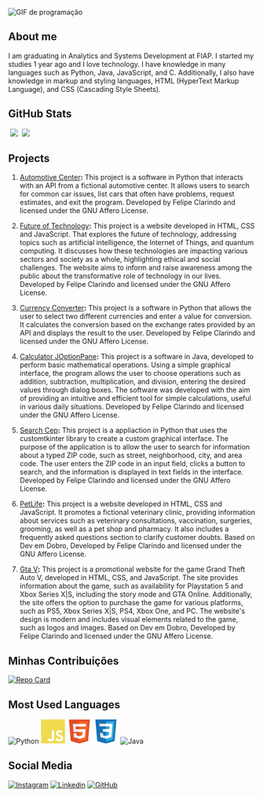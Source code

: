 
<img src="https://media1.giphy.com/media/v1.Y2lkPTc5MGI3NjExamF5ZTd3YTJ4MWN1MXdra3E0Z3VrZHJzOXI4dDcwbHpkMnF3bTRneSZlcD12MV9pbnRlcm5hbF9naWZfYnlfaWQmY3Q9Zw/KbthCaiP4EJG5IQFJY/giphy.gif" alt="GIF de programação"
height="50%" width="100%"/>

## About me
I am graduating in Analytics and Systems Development at FIAP. I started my studies 1 year ago and I love technology. I have knowledge in many languages such as Python, Java, JavaScript, and C. Additionally, I also have knowledge in markup and styling languages, HTML (HyperText Markup Language), and CSS (Cascading Style Sheets).


## GitHub Stats

&nbsp;<img src="https://github-readme-stats.vercel.app/api?username=felipeclarindo&show_icons=true&theme=transparent&bg_color=000000&include_all_commits=true&count_private=true&title_color=219D01&border_color=219D01&text_color=219D01&icon_color=219D01" height="180em"/>  &nbsp;<img src="https://github-readme-stats.vercel.app/api/top-langs/?username=felipeclarindo&layout=compact&langs_count=7&theme=transparent&bg_color=000000&title_color=219D01&border_color=219D01&text_color=219D01" height="180em" /> 

## Projects
1. [Automotive Center](https://github.com/felipeclarindo/automotive-center)**:** This project is a software in Python that interacts with an API from a fictional automotive center. It allows users to search for common car issues, list cars that often have problems, request estimates, and exit the program. Developed by Felipe Clarindo and licensed under the GNU Affero License.

2. [Future of Technology](https://github.com/felipeclarindo/future-of-technology)**:**  This project is a website developed in HTML, CSS and JavaScript. That explores the future of technology, addressing topics such as artificial intelligence, the Internet of Things, and quantum computing. It discusses how these technologies are impacting various sectors and society as a whole, highlighting ethical and social challenges. The website aims to inform and raise awareness among the public about the transformative role of technology in our lives. Developed by Felipe Clarindo and licensed under the GNU Affero License.

3. [Currency Converter](https://github.com/felipeclarindo/currency-converter)**:**  This project is a software in Python that allows the user to select two different currencies and enter a value for conversion. It calculates the conversion based on the exchange rates provided by an API and displays the result to the user. Developed by Felipe Clarindo and licensed under the GNU Affero License.

4. [Calculator JOptionPane](https://github.com/felipeclarindo/calculator-joptionpane)**:** This project is a software in Java, developed to perform basic mathematical operations. Using a simple graphical interface, the program allows the user to choose operations such as addition, subtraction, multiplication, and division, entering the desired values through dialog boxes. The software was developed with the aim of providing an intuitive and efficient tool for simple calculations, useful in various daily situations. Developed by Felipe Clarindo and licensed under the GNU Affero License.

5. [Search Cep](https://github.com/felipeclarindo/buscar-cep)**:**  This project is a appliaction in Python that uses the customtkinter library to create a custom graphical interface. The purpose of the application is to allow the user to search for information about a typed ZIP code, such as street, neighborhood, city, and area code. The user enters the ZIP code in an input field, clicks a button to search, and the information is displayed in text fields in the interface. Developed by Felipe Clarindo and licensed under the GNU Affero License.

6. [PetLife](https://github.com/felipeclarindo/petlife)**:**  This project is a website developed in HTML, CSS and JavaScript. It promotes a fictional veterinary clinic, providing information about services such as veterinary consultations, vaccination, surgeries, grooming, as well as a pet shop and pharmacy. It also includes a frequently asked questions section to clarify customer doubts. Based on Dev em Dobro, Developed by Felipe Clarindo and licensed under the GNU Affero License.

7. [Gta V](https://github.com/felipeclarindo/gta-v)**:**  This project is a promotional website for the game Grand Theft Auto V, developed in HTML, CSS, and JavaScript. The site provides information about the game, such as availability for Playstation 5 and Xbox Series X|S, including the story mode and GTA Online. Additionally, the site offers the option to purchase the game for various platforms, such as PS5, Xbox Series X|S, PS4, Xbox One, and PC. The website's design is modern and includes visual elements related to the game, such as logos and images. Based on Dev em Dobro, Developed by Felipe Clarindo and licensed under the GNU Affero License.

## Minhas Contribuições

[![Repo Card](https://github-readme-stats.vercel.app/api/pin/?username=felipeclarindo&repo=dio-lab-open-source&bg_color=000&border_color=219D01&icon_color=219D01&title_color=219D01&text_color=219D01)](https://github.com/felipeclarindo/dio-lab-open-source)

## Most Used Languages

<img alt="Python" src="https://cdn.jsdelivr.net/gh/devicons/devicon/icons/python/python-original.svg" width="50em">                                                           <img alt="JavaScript" src="https://raw.githubusercontent.com/devicons/devicon/master/icons/javascript/javascript-plain.svg" width="50em">                                       <img alt="HTML" src="https://raw.githubusercontent.com/devicons/devicon/master/icons/html5/html5-original.svg" width="50em">                                                    <img alt="CSS" src="https://raw.githubusercontent.com/devicons/devicon/master/icons/css3/css3-original.svg" width="50em">                                                   <img alt="Java" src="https://cdn.jsdelivr.net/gh/devicons/devicon@latest/icons/java/java-original.svg" width="50em"/>

## Social Media

[![Instagram](https://img.shields.io/badge/-Instagram-181717?style=for-the-badge&logo=instagram&logoColor=white)](https://instagram.com/lipethegoat)
[![Linkedin](https://img.shields.io/badge/-LinkedIn-181717?style=for-the-badge&logo=linkedin&logoColor=white)](https://www.linkedin.com/in/felipeclarindo)
[![GitHub](https://img.shields.io/badge/-GitHub-181717?style=for-the-badge&logo=github&logoColor=white)](https://www.github.com:felipeclarindo)

